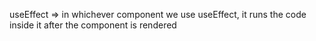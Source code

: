 useEffect => in whichever component we use useEffect, it runs the code inside it after the component is rendered